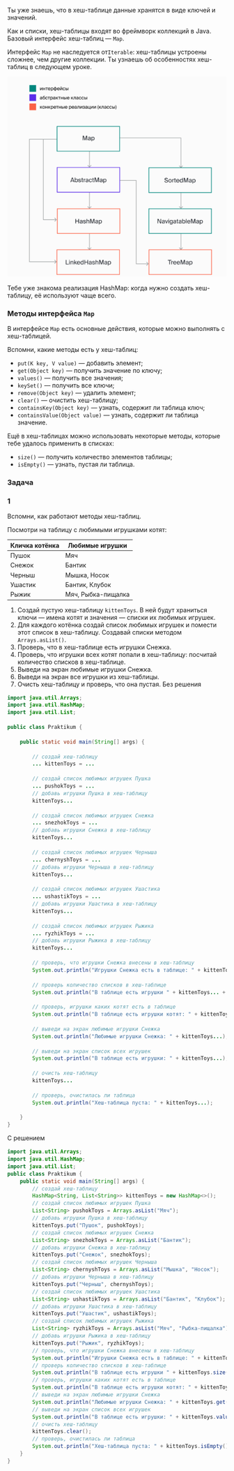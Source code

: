 Ты уже знаешь, что в хеш-таблице данные хранятся в виде ключей и значений.

Как и списки, хеш-таблицы входят во фреймворк коллекций в Java. Базовый интерфейс хеш-таблиц — `Map`.

Интерфейс `Map` не наследуется от`Iterable`: хеш-таблицы устроены сложнее, чем другие коллекции. Ты узнаешь об особенностях хеш-таблиц в следующем уроке.

![img_6.png](img%2Fimg_6.png)

Тебе уже знакома реализация HashMap: когда нужно создать хеш-таблицу, её используют чаще всего.

### Методы интерфейса `Map`

В интерфейсе `Map` есть основные действия, которые можно выполнять с хеш-таблицей.

Вспомни, какие методы есть у хеш-таблиц:

- `put(K key, V value)` — добавить элемент;
- `get(Object key)` — получить значение по ключу;
- `values()` — получить все значения;
- `keySet()` — получить все ключи;
- `remove(Object key)` — удалить элемент;
- `clear()` — очистить хеш-таблицу;
- `containsKey(Object key)` — узнать, содержит ли таблица ключ;
- `containsValue(Object value)` — узнать, содержит ли таблица значение.

Ещё в хеш-таблицах можно использовать некоторые методы, которые тебе удалось применить в списках:

- `size()` — получить количество элементов таблицы;
- `isEmpty()` — узнать, пустая ли таблица.

### Задача
### 1
Вспомни, как работают методы хеш-таблиц.

Посмотри на таблицу с любимыми игрушками котят:

|Кличка котёнка|Любимые игрушки|
|---|---|
|Пушок|Мяч|
|Снежок|Бантик|
|Черныш|Мышка, Носок|
|Ушастик|Бантик, Клубок|
|Рыжик|Мяч, Рыбка-пищалка|

1. Создай пустую хеш-таблицу `kittenToys`. В ней будут храниться ключи — имена котят и значения — списки их любимых игрушек.
2. Для каждого котёнка создай список любимых игрушек и помести этот список в хеш-таблицу. Создавай списки методом `Arrays.asList()`.
3. Проверь, что в хеш-таблице есть игрушки Снежка.
4. Проверь, что игрушки всех котят попали в хеш-таблицу: посчитай количество списков в хеш-таблице.
5. Выведи на экран любимые игрушки Снежка.
6. Выведи на экран все игрушки из хеш-таблицы.
7. Очисть хеш-таблицу и проверь, что она пустая.
   Без решения
```Java
import java.util.Arrays;
import java.util.HashMap;
import java.util.List;

public class Praktikum {

    public static void main(String[] args) {

        // создай хеш-таблицу
        ... kittenToys = ...

        // создай список любимых игрушек Пушка
        ... pushokToys = ...
        // добавь игрушки Пушка в хеш-таблицу
        kittenToys...

        // создай список любимых игрушек Снежка
        ... snezhokToys = ...
        // добавь игрушки Снежка в хеш-таблицу
        kittenToys...

        // создай список любимых игрушек Черныша
        ... chernyshToys = ...
        // добавь игрушки Черныша в хеш-таблицу
        kittenToys...

        // создай список любимых игрушек Ушастика
        ... ushastikToys = ...
        // добавь игрушки Ушастика в хеш-таблицу
        kittenToys...

        // создай список любимых игрушек Рыжика
        ... ryzhikToys = ...
        // добавь игрушки Рыжика в хеш-таблицу
        kittenToys...

        // проверь, что игрушки Снежка внесены в хеш-таблицу
        System.out.println("Игрушки Снежка есть в таблице: " + kittenToys...);

        // проверь количество списков в хеш-таблице
        System.out.println("В таблице есть игрушки " + kittenToys... + " котят");

        // проверь, игрушки каких котят есть в таблице
        System.out.println("В таблице есть игрушки котят: " + kittenToys...);

        // выведи на экран любимые игрушки Снежка
        System.out.println("Любимые игрушки Снежка: " + kittenToys...);

        // выведи на экран список всех игрушек
        System.out.println("В таблице есть игрушки: " + kittenToys...);

        // очисть хеш-таблицу
        kittenToys...

        // проверь, очистилась ли таблица
        System.out.println("Хеш-таблица пуста: " + kittenToys...);

    }
}
```

С решением
```Java
import java.util.Arrays;
import java.util.HashMap;
import java.util.List;
public class Praktikum {
    public static void main(String[] args) {
        // создай хеш-таблицу
        HashMap<String, List<String>> kittenToys = new HashMap<>();
        // создай список любимых игрушек Пушка
        List<String> pushokToys = Arrays.asList("Мяч");
        // добавь игрушки Пушка в хеш-таблицу
        kittenToys.put("Пушок", pushokToys);
        // создай список любимых игрушек Снежка
        List<String> snezhokToys = Arrays.asList("Бантик");
        // добавь игрушки Снежка в хеш-таблицу
        kittenToys.put("Снежок", snezhokToys);
        // создай список любимых игрушек Черныша
        List<String> chernyshToys = Arrays.asList("Мышка", "Носок");
        // добавь игрушки Черныша в хеш-таблицу
        kittenToys.put("Черныш", chernyshToys);
        // создай список любимых игрушек Ушастика
        List<String> ushastikToys = Arrays.asList("Бантик", "Клубок");
        // добавь игрушки Ушастика в хеш-таблицу
        kittenToys.put("Ушастик", ushastikToys);
        // создай список любимых игрушек Рыжика
        List<String> ryzhikToys = Arrays.asList("Мяч", "Рыбка-пищалка");
        // добавь игрушки Рыжика в хеш-таблицу
        kittenToys.put("Рыжик", ryzhikToys);
        // проверь, что игрушки Снежка внесены в хеш-таблицу
        System.out.println("Игрушки Снежка есть в таблице: " + kittenToys.containsKey("Снежок"));
        // проверь количество списков в хеш-таблице
        System.out.println("В таблице есть игрушки " + kittenToys.size() + " котят");
        // проверь, игрушки каких котят есть в таблице
        System.out.println("В таблице есть игрушки котят: " + kittenToys.keySet());
        // выведи на экран любимые игрушки Снежка
        System.out.println("Любимые игрушки Снежка: " + kittenToys.get("Снежок"));
        // выведи на экран список всех игрушек
        System.out.println("В таблице есть игрушки: " + kittenToys.values());
        // очисть хеш-таблицу
        kittenToys.clear();
        // проверь, очистилась ли таблица
        System.out.println("Хеш-таблица пуста: " + kittenToys.isEmpty());
    }
}
```
